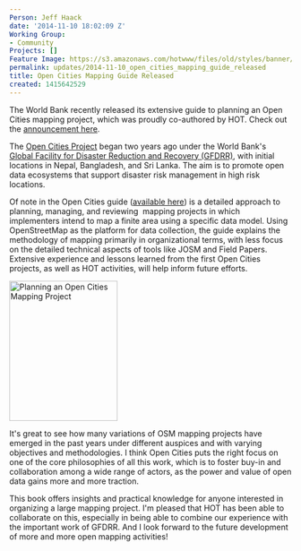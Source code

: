 ```yaml
---
Person: Jeff Haack
date: '2014-11-10 18:02:09 Z'
Working Group:
- Community
Projects: []
Feature Image: https://s3.amazonaws.com/hotwww/files/old/styles/banner/public/wb_guide.png
permalink: updates/2014-11-10_open_cities_mapping_guide_released
title: Open Cities Mapping Guide Released
created: 1415642529
---
```

<p>The World Bank recently released its extensive guide to planning an Open Cities mapping project, which was proudly co-authored by HOT.&nbsp;Check out the <a href="http://www.worldbank.org/en/region/sar/publication/planning-open-cities-mapping-project" target="_blank">announcement here</a>.</p><p>The <a href="http://www.opencitiesproject.org/" target="_blank">Open Cities Project</a> began two years ago under the World Bank's <a href="https://www.gfdrr.org/" target="_blank">Global Facility for Disaster Reduction and Recovery (GFDRR)</a>, with initial locations in Nepal, Bangladesh, and Sri Lanka. The aim is to promote open data ecosystems that support disaster risk management in high risk locations.</p><p>Of note in the Open Cities guide (<a href="http://documents.worldbank.org/curated/en/2014/07/20317775/" target="_blank">available here</a>) is a detailed approach to planning, managing, and reviewing &nbsp;mapping projects in which implementers intend to map a finite area using a specific data model. Using OpenStreetMap as the platform for data collection, the guide explains the methodology of mapping primarily in organizational terms, with less focus on the detailed technical aspects of tools like JOSM and Field Papers. Extensive experience and lessons learned from the first Open Cities projects, as well as HOT activities, will help inform future efforts.</p><p><img class="image-medium" title="Planning an Open Cities Mapping Project" src="https://s3.amazonaws.com/hotwww/files/old/styles/medium/public/wb_guide.png?itok=uk8Y2Qde" alt="Planning an Open Cities Mapping Project" style="width:193px;height:250px"></p><p>It's great to see how many variations of OSM mapping projects have emerged in the past years under different auspices and with varying objectives and methodologies. I think Open Cities puts the right focus on one of the core philosophies of all this work, which is to foster buy-in and collaboration among a wide range of actors, as the power and value of open data gains more and more traction.</p><p>This book offers insights and practical knowledge for anyone interested in organizing a large mapping project. I'm pleased that HOT has been able to collaborate on this, especially in being able to combine our experience with the important work of GFDRR. And I look forward to the future development of more and more open mapping activities!</p>
